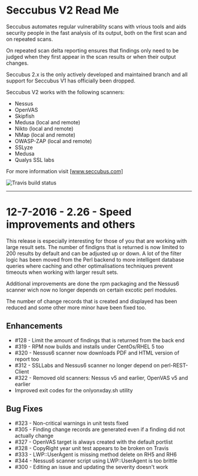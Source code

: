 Seccubus V2 Read Me
===================
Seccubus automates regular vulnerability scans with vrious tools and aids 
security people in the fast analysis of its output, both on the first scan and 
on repeated scans.

On repeated scan delta reporting ensures that findings only need to be judged 
when they first appear in the scan results or when their output changes.

Seccubus 2.x is the only actively developed and maintained branch and all support 
for Seccubus V1 has officially been dropped. 

Seccubus V2 works with the following scanners:
* Nessus 
* OpenVAS
* Skipfish
* Medusa (local and remote)
* Nikto (local and remote)
* NMap (local and remote)
* OWASP-ZAP (local and remote)
* SSLyze
* Medusa
* Qualys SSL labs

For more information visit [www.seccubus.com]

![Travis build status](https://travis-ci.org/schubergphilis/Seccubus_v2.svg?branch=master)

---
12-7-2016 - 2.26 - Speed improvements and others
================================================
This release is especially interesting for those of you that are working with large result sets.
The number of findigns that is returned is now limited to 200 results by default and can be adjusted
up or down.
A lot of the filter logic has been moved from the Perl backend to more intelligent database queries 
where caching and other optimalisations techniques prevent timeouts when working with larger result
sets.

Additional improvements are done the rpm packaging and the Nessus6 scanner wich now no longer depends
on certain excotic perl modules.

The number of change records that is created and displayed has been reduced and some other more minor 
have been fixed too.

Enhancements
------------
* #128 - Limit the amount of findings that is returned from the back end 
* #319 - RPM now builds and installs under CentOs/RHEL 5 too
* #320 - Nessus6 scanner now downloads PDF and HTML version of report too
* #312 - SSLLabs and Nessus6 scanner no longer depend on perl-REST-Client
* #322 - Removed old scanners: Nessus v5 and earlier, OpenVAS v5 and earlier
* Improved exit codes for the onlyonxday.sh utility

Bug Fixes
---------
* #323 - Non-critical warnings in unit tests fixed
* #305 - Finding change records are generated even if a finding did not actually change
* #327 - OpenVAS target is always created with the default portlist
* #328 - CopyRight year unit test appears to be broken on Travis
* #333 - LWP::UserAgent is missing method delete on RH5 and RH6
* #344 - Nessus6 scanner script using LWP::UserAgent is too brittle
* #300 - Editing an issue and updating the severity doesn't work

